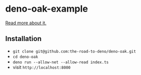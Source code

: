 # deno-oak-example

[Read more about it.](https://www.robinwieruch.de/deno-oak)

## Installation

* `git clone git@github.com:the-road-to-deno/deno-oak.git`
* `cd deno-oak`
* `deno run --allow-net --allow-read index.ts`
* visit `http://localhost:8000`
